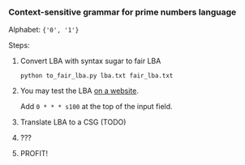 ### Context-sensitive grammar for prime numbers language

Alphabet: `{'0', '1'}`

Steps:

1. Convert LBA with syntax sugar to fair LBA

       python to_fair_lba.py lba.txt fair_lba.txt

2. You may test the LBA [on a website](http://morphett.info/turing/turing.html).

    Add `0 * * * s100` at the top of the input field.

3. Translate LBA to a CSG (TODO)

4. ???

5. PROFIT!
